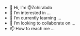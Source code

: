 - 👋 Hi, I’m @Zohirabdo
- 👀 I’m interested in ...
- 🌱 I’m currently learning ...
- 💞️ I’m looking to collaborate on ...
- 📫 How to reach me ...

<!---
Zohirabdo/Zohirabdo is a ✨ special ✨ repository because its `README.md` (this file) appears on your GitHub profile.
You can click the Preview link to take a look at your changes.
--->
